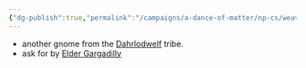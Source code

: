 ```yaml
---
{"dg-publish":true,"permalink":"/campaigns/a-dance-of-matter/np-cs/weavil-gut/"}
---
```


- another gnome from the [Dahrlodwelf](Campaigns/A%20Dance%20of%20Matter/Clans%20⚔/Dahrlodwelf.md) tribe.
- ask for by [Elder Gargadilly](Campaigns/A%20Dance%20of%20Matter/NPCs%20🤖/Elder%20Gargadilly.md)